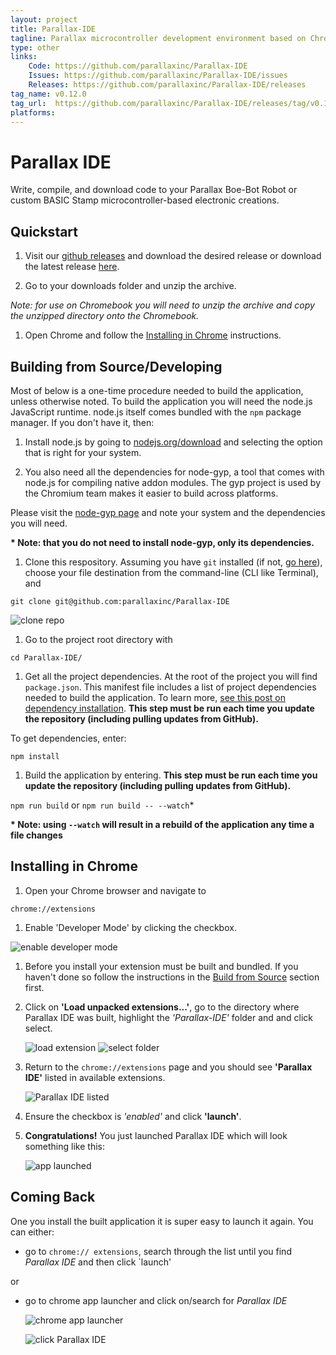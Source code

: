 ```yaml
---
layout: project
title: Parallax-IDE
tagline: Parallax microcontroller development environment based on Chrome applications.
type: other
links:
    Code: https://github.com/parallaxinc/Parallax-IDE
    Issues: https://github.com/parallaxinc/Parallax-IDE/issues
    Releases: https://github.com/parallaxinc/Parallax-IDE/releases
tag_name: v0.12.0
tag_url:  https://github.com/parallaxinc/Parallax-IDE/releases/tag/v0.12.0
platforms:
---
```

# Parallax IDE
Write, compile, and download code to your Parallax Boe-Bot Robot or custom BASIC Stamp microcontroller-based electronic creations.

## Quickstart

1. Visit our [github releases](https://github.com/parallaxinc/Parallax-IDE/releases) and download the desired release or download the latest release [here](https://github.com/parallaxinc/Parallax-IDE/releases/latest).

1. Go to your downloads folder and unzip the archive.

  _*Note:* for use on Chromebook you will need to unzip the archive and copy the unzipped directory onto the Chromebook._

1. Open Chrome and follow the [Installing in Chrome](https://github.com/parallaxinc/Parallax-IDE#user-content-installing-in-chrome) instructions.

## Building from Source/Developing

Most of below is a one-time procedure needed to build the application, unless otherwise noted.  To build the application you will need the node.js JavaScript runtime.  node.js itself comes bundled with the `npm` package manager. If you don't have it, then:

1. Install node.js by going to [nodejs.org/download](https://nodejs.org/download/) and selecting the option that is right for your system.

1. You also need all the dependencies for node-gyp, a tool that comes with node.js for compiling native addon modules.  The gyp project is used by the Chromium team makes it easier to build across platforms.

  Please visit the [node-gyp page](https://github.com/TooTallNate/node-gyp#installation) and note your system and the dependencies you will need.

  __* Note: that you do not need to install node-gyp, only its dependencies.__

1. Clone this respository.  Assuming you have `git` installed (if not, [go here](http://git-scm.com/book/en/v2/Getting-Started-Installing-Git)), choose your file destination from the command-line (CLI like Terminal), and

  ` git clone git@github.com:parallaxinc/Parallax-IDE `

  ![clone repo](https://github.com/parallaxinc/Parallax-IDE/raw/master/readme-images/clone-ParallaxIDE.png)

1. Go to the project root directory with

  ` cd Parallax-IDE/ `

1. Get all the project dependencies.  At the root of the project you will find `package.json`.  This manifest file includes a list of project dependencies needed to build the application. To learn more, [see this post on dependency installation](https://github.com/iceddev/getting-started/blob/master/environments/nodejs-and-npm.md#user-content-dependency-installation). __This step must be run each time you update the repository (including pulling updates from GitHub).__

  To get dependencies, enter:

  ` npm install `

1. Build the application by entering. __This step must be run each time you update the repository (including pulling updates from GitHub).__

  `npm run build` or `npm run build -- --watch`*

  __* Note: using `--watch` will result in a rebuild of the application any time a file changes__


## Installing in Chrome

1. Open your Chrome browser and navigate to

  ` chrome://extensions `

1. Enable 'Developer Mode' by clicking the checkbox.

  ![enable developer mode](https://github.com/parallaxinc/Parallax-IDE/raw/master/readme-images/enable-developer-mode.png)

1. Before you install your extension must be built and bundled.  If you haven't done so follow the instructions in the [Build from Source](#user-content-build-from-source) section first.

1. Click on __'Load unpacked extensions...'__, go to the directory where Parallax IDE was built, highlight the *'Parallax-IDE'* folder and and click select.

	![load extension](https://github.com/parallaxinc/Parallax-IDE/raw/master/readme-images/load-unpacked-extensions.png)
	![select folder](https://github.com/parallaxinc/Parallax-IDE/raw/master/readme-images/select-extension-folder.png)

1. Return to the ` chrome://extensions ` page and you should see __'Parallax IDE'__ listed in available extensions.

	![Parallax IDE listed](https://github.com/parallaxinc/Parallax-IDE/raw/master/readme-images/ParallaxIDE-listed.png)
1. Ensure the checkbox is *'enabled'* and click __'launch'__.
1. __Congratulations!__ You just launched Parallax IDE which will look something like this:

	![app launched](https://github.com/parallaxinc/Parallax-IDE/raw/master/readme-images/ParallaxIDE-launched.png)


## Coming Back

One you install the built application it is super easy to launch it again.  You can either:

* go to ` chrome:// extensions `, search through the list until you find *Parallax IDE* and then click `launch'

or

* go to chrome app launcher and click on/search for *Parallax IDE*

  ![chrome app launcher](https://github.com/parallaxinc/Parallax-IDE/raw/master/readme-images/chrome-app-launcher.png)

  ![click Parallax IDE](https://github.com/parallaxinc/Parallax-IDE/raw/master/readme-images/search-chrome-app-launcher.png)


